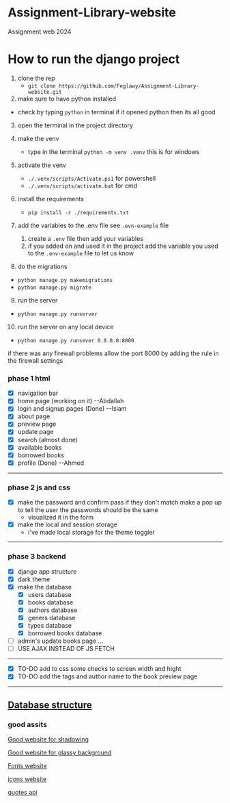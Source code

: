 # Assignment-Library-website

Assignment web 2024

# How to run the django project

1. clone the rep
   - `git clone https://github.com/Feglawy/Assignment-Library-website.git`
2. make sure to have python installed

- check by typing `python` in terminal if it opened python then its all good

3. open the terminal in the project directory
4. make the venv
   - type in the terminal `python -m venv .venv` this is for windows
5. activate the venv

   - `./.venv/scripts/Activate.ps1` for powershell
   - `./.venv/scripts/activate.bat` for cmd

6. install the requirements
   - `pip install -r ./requirements.txt`
7. add the variables to the .env file see `.evn-example` file

   1. create a `.env` file then add your variables
   2. if you added on and used it in the project add the variable you used to the `.env-example` file to let us know
8. do the migrations
- `python manage.py makemigrations`
- `python manage.py migrate`

9.  run the server

- `python manage.py runserver`

10. run the server on any local device

- `python manage.py runsever 0.0.0.0:8000`

if there was any firewall problems allow the port 8000 by adding the rule in the firewall settings

### phase 1 html

- [x] navigation bar
- [x] home page (working on it) --Abdallah
- [x] login and signup pages (Done) --Islam
- [x] about page
- [x] preview page
- [x] update page
- [x] search (almost done)
- [x] available books
- [x] borrowed books
- [x] profile (Done) --Ahmed

---

### phase 2 js and css

- [x] make the password and confirm pass if they don't match make a pop up to tell the user the passwords should be the same
  - visualized it in the form
- [x] make the local and session storage
  - i've made local storage for the theme toggler

---

### phase 3 backend

- [x] django app structure
- [x] dark theme
- [x] make the database
  - [x] users database
  - [x] books database
  - [x] authors database
  - [x] geners database
  - [x] types database
  - [x] borrowed books database
- [ ] admin's update books page
      ...
- [ ] USE AJAX INSTEAD OF JS FETCH

---

- [x] TO-DO add to css some checks to screen width and hight
- [x] TO-DO add the tags and author name to the book preview page

---

## [Database structure](https://drawsql.app/teams/feglawy/diagrams/library)

### good assits

[Good website for shadowing](https://getcssscan.com/css-box-shadow-examples)

[Good website for glassy background](https://css.glass)

[Fonts website](https://fonts.google.com/)

[icons website](https://fonts.google.com/icons)

[quotes api](https://publicapi.dev/quotes-on-design-api)
